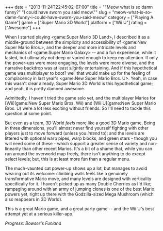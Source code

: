 +++
date = "2013-11-24T22:45:02-07:00"
title = "\"Meow what is so damn funny?\" \"I could have sworn you said meow.\""
slug = "meow-what-is-so-damn-funny-i-could-have-sworn-you-said-meow"
category = ["Playing A Game"]
game = ["Super Mario 3D World"]
platform = ["Wii U"]
rating = ["Awesome"]
+++

When I started playing <game:Super Mario 3D Land>, I described it as a middle-ground between the simplicity and accessibility of <game:New Super Mario Bros.>, and the deeper and more intricate levels and mechanics of <game:Super Mario Galaxy> -- and a fun experience, while it lasted, but ultimately not deep or varied enough to keep my attention.  If only the power-ups were more engaging, the levels were more diverse, and the narrative backdrop was at least <i>slightly</i> entertaining.  And if this hypothetical game was multiplayer to boot? well that would make up for the feeling of complacency in last year's <game:New Super Mario Bros. U>.  Yeah, in case this wasn't clear already, Super Mario 3D World is this hypothetical game; and yeah, it is pretty damned awesome.

Admittedly, I haven't tried the game solo yet, and the multiplayer Marios for [Wii](game:New Super Mario Bros. Wii) and [Wii U](game:New Super Mario Bros. U) were a lot less exciting without friends.  So I'll need to tackle this question at some point.

But even as a team, 3D World <i>feels</i> more like a good 3D Mario game.  Being in three dimensions, you'll almost never find yourself fighting with other players just to move forward (unless you <i>intend</i> to); and the levels are littered with optional warp pipes, warp blocks, and green stars - though you will need some of these - which support a greater sense of variety and non-linearity than other recent Marios.  It's a bit of a shame that, while you can run around the overworld map freely, there isn't anything to do except select levels; but, this is at least more fun than a regular menu.

The much-vaunted cat power-up shows up a lot, but manages to avoid wearing out its welcome: climbing walls feels like a genuinely transformative Mario move, and many levels are designed with verticality specifically for it.  I haven't picked up as many Double Cherries as I'd like; rampaging around with an army of jumping clones is one of the best Mario powers yet, right up there with the Godzilla-sized Mega Mushroom (which also reappears in 3D World).

This is a great Mario game, and a great party game -- and the Wii U's best attempt yet at a serious killer-app.

<i>Progress: Bowser's Funland</i>